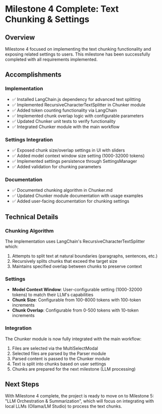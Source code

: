 # Milestone 4 Complete: Text Chunking & Settings

## Overview
Milestone 4 focused on implementing the text chunking functionality and exposing related settings to users. This milestone has been successfully completed with all requirements implemented.

## Accomplishments

### Implementation
- ✅ Installed LangChain.js dependency for advanced text splitting
- ✅ Implemented RecursiveCharacterTextSplitter in Chunker module
- ✅ Added token counting functionality via LangChain
- ✅ Implemented chunk overlap logic with configurable parameters
- ✅ Updated Chunker unit tests to verify functionality
- ✅ Integrated Chunker module with the main workflow

### Settings Integration
- ✅ Exposed chunk size/overlap settings in UI with sliders
- ✅ Added model context window size setting (1000-32000 tokens)
- ✅ Implemented settings persistence through SettingsManager
- ✅ Added validation for chunking parameters

### Documentation
- ✅ Documented chunking algorithm in Chunker.md
- ✅ Updated Chunker module documentation with usage examples
- ✅ Added user-facing documentation for chunking settings

## Technical Details

### Chunking Algorithm
The implementation uses LangChain's RecursiveCharacterTextSplitter which:
1. Attempts to split text at natural boundaries (paragraphs, sentences, etc.)
2. Recursively splits chunks that exceed the target size
3. Maintains specified overlap between chunks to preserve context

### Settings
- **Model Context Window**: User-configurable setting (1000-32000 tokens) to match their LLM's capabilities
- **Chunk Size**: Configurable from 100-8000 tokens with 100-token increments
- **Chunk Overlap**: Configurable from 0-500 tokens with 10-token increments

### Integration
The Chunker module is now fully integrated with the main workflow:
1. Files are selected via the MultiSelectModal
2. Selected files are parsed by the Parser module
3. Parsed content is passed to the Chunker module
4. Text is split into chunks based on user settings
5. Chunks are prepared for the next milestone (LLM processing)

## Next Steps
With Milestone 4 complete, the project is ready to move on to Milestone 5: "LLM Orchestration & Summarization", which will focus on integrating with local LLMs (Ollama/LM Studio) to process the text chunks.